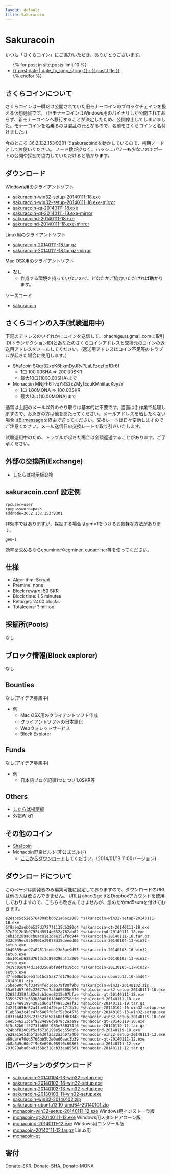 ```yaml
---
layout: default
title: Sakuracoin
---
```


# Sakuracoin

いつも「さくらコイン」にご協力いただき、ありがとうございます。

<ul>
{% for post in site.posts limit:10 %}
<li>
<a href="/sakuracoin{{post.url}}">{{ post.date | date_to_long_string }} : {{ post.title }}</a>
</li>
{% endfor %}
</ul>

## さくらコインについて

さくらコインは一瞬だけ公開されていた旧モナーコインのブロックチェインを扱える仮想通貨です。
(旧モナーコインはWindows用のバイナリしか公開されておらず、新モナーコインへ移行することが決定したため、公開停止してしまいました。モナーコインを名乗るのは混乱の元となるので、名前をさくらコインと名付けました。)

今のところ 36.2.132.153:9301 でsakuracoindを動かしているので、初期ノードとしてお使いください。
ノード数が少なく、ハッシュパワーも少ないのでポートの公開や採掘で協力していただけると助かります。

## ダウンロード

Windows用のクライアントソフト

* [sakuracoin-win32-setup-20140111-18.exe]
* [sakuracoin-win32-setup-20140111-18.exe-mirror]
* [sakuracoin-qt-20140111-18.exe]
* [sakuracoin-qt-20140111-18.exe-mirror]
* [sakuracoind-20140111-18.exe]
* [sakuracoind-20140111-18.exe-mirror]

Linux用のクライアントソフト

* [sakuracoin-20140111-18.tar.gz]
* [sakuracoin-20140111-18.tar.gz-mirror]

Mac OSX用のクライアントソフト

* なし
  * 作成する環境を持っていないので、どなたかご協力いただければ助かります。

ソースコード

* [sakuracoin]

## さくらコインの入手(試験運用中)

下記のアドレスのいずれかにコインを送信して、ohachige.at.gmail.comに取引ID(トランザクションID)とあなたのさくらコインアドレスと交換元のコインの返送用アドレスをメールしてください。(返送用アドレスはコイン不足等のトラブルが起きた場合に使用します。)

* Sha1coin SQqr32xpK6hkmDyJRvPLaLFzqzfjq1Dr6f
  * 1口 100.00SHA => 200.00SKR
  * 最大10口(1000.00SHA)まで
* Monacoin MNjFh6TvqYRS2xZMyfEcuKMhiitacKvysY
  * 1口 1.00MONA => 100.00SKR
  * 最大10口(10.00MONA)まで

通常は上記のメール以外のやり取りは基本的に不要です。当面は手作業で処理しますので、お急ぎの方は他をあたってください。メールアドレスを晒したくない場合は[Bitmessage]を経由で送ってください。交換レートは日々変動しますのでご注意ください。メール送信日の交換レートで取り引きいたします。

試験運用中のため、トラブルが起きた場合は全額返送することがあります。ご了承ください。

## 外部の交換所(Exchange)

* [したらば掲示板交換]

## sakuracoin.conf 設定例

    rpcuser=user
    rpcpassword=pass
    addnode=36.2.132.153:9301

非効率ではありますが、採掘する場合はgen=1をつけるお気軽な方法があります。

    gen=1

効率を求めるならcpuminerやcgminer, cudaminer等を使ってください。

## 仕様

* Algorithm: Scrypt
* Premine: none
* Block reward: 50 SKR
* Block time: 1.5 minutes
* Retarget: 2400 blocks
* Totalcoins: ? million

## 採掘所(Pools)

なし

## ブロック情報(Block explorer)

なし

## Bounties

なし(アイデア募集中)

* 例
  * Mac OSX用のクライアントソフト作成
  * クライアントソフトの日本語化
  * Webウォレットサービス
  * Block Explorer

## Funds

なし(アイデア募集中)

* 例
  * 日本語ブログ記事1つにつき1.0SKR等

## Others

* [したらば掲示板]
* [外部Wiki1]

## その他のコイン

* [Sha1coin]
* Monacoin野良ビルド(非公式ビルド)
  * [ここからダウンロード]してください。(2014/01/19 11:00バージョン)

## ダウンロードについて

このページは開発者のみ編集可能に設定しておりますので、ダウンロードのURLは他の人は改ざんできません。
URLはohacのge.ttとDropboxアカウントを使用しておりますので、こちらも改ざんできませんが、念のためmd5sumを付けておきます。

    e2eabc5c52e576430abb6b21466c2888 *sakuracoin-win32-setup-20140111-18.exe
    6f8aea2aeb0e537d3727f1135db380c4 *sakuracoin-qt-20140111-18.exe
    87c2912b3b07924d3514e632a762ab82 *sakuracoind-20140111-18.exe
    3eb15c289a0cb0ac81e2dae252f8c944 *sakuracoin-20140111-18.tar.gz
    032c949ec0364901e39078d35deedd06 *sakuracoin-20140104-13-win32-setup.exe
    6b49339eae97a82811cede23d8ac9d53 *sakuracoin-20140103-16-win32-setup.exe
    d5a101eb688d76f3c2c899286af1a269 *sakuracoin-20140103-13-win32-setup.exe
    d419c050074d11ed356abf8d4fb19ccd *sakuracoin-20130103-11-win32-setup.exe
    d7fe00bdbcee3fb1bc55a87fd179ddce *sakuracoin-ubuntu13.10-amd64-20140101.zip
    75be690cf6f33494fec1de579f80f9b0 *sakuracoin-win32-20140102.zip
    55a61d57f60c22677ed7a3dd5806e370 *sha1coin-win32-setup-20140111-18.exe
    52623d350fa82e3cb3dee8215e07bfae *sha1coin-qt-20140111-18.exe
    53595757fe563b8348f6f8b609758cfd *sha1coind-20140111-18.exe
    a12774e919942921d6d1ff49252eafa3 *sha1coin-20140111-19.tar.gz
    242f14656e82a47ae0fd29cae17f2b1d *sha1coin-20140104-16-win32-setup.exe
    f1eb58a3c45c47d5407fd6cf5e3c4576 *sha1coin-20140105-13-win32-setup.exe
    4d31ebd42c0723c521d58160cfdb1848 *monacoin-win32-setup-20140119-10.exe
    5ee5b46213cef9224e96d9b79c2a3e99 *monacoin-qt-20140119-10.exe
    6f5c82b6ff5273fb656f085e780374f6 *monacoin-20140119-11.tar.gz
    b24bbf02009f5cf6716199e5ec55eb5a *monacoind-20140119-10.exe
    7e28a15e51bbf2e630fa322a3d07a4b0 *monacoin-win32-setup-20140111-12.exe
    a89cafe70dd57d6bb5b2e0ad6aac3b39 *monacoin-qt-20140111-12.exe
    bb0a5d9c60e7f9e8e690d089f0c60863 *monacoind-20140111-12.exe
    703879aba6b491368c318cb33ea655d1 *monacoin-20140111-12.tar.gz


## 旧バージョンのダウンロード
* [sakuracoin-20140104-13-win32-setup.exe]
* [sakuracoin-20140103-16-win32-setup.exe]
* [sakuracoin-20140103-13-win32-setup.exe]
* [sakuracoin-20130103-11-win32-setup.exe]
* [sakuracoin-win32-20140102.zip]
* [sakuracoin-ubuntu13.10-amd64-20140101.zip]
* [monacoin-win32-setup-20140111-12.exe] Windows用インストーラ版
* [monacoin-qt-20140111-12.exe] Windows用スタンドアローン版
* [monacoind-20140111-12.exe] Windows用コンソール版
* [monacoin-20140111-12.tar.gz] Linux用
* [monacoin-qt]

## 寄付

[Donate-SKR], [Donate-SHA], [Donate-MONA]


[Donate-SKR]: sakuracoin:MTu6jrxp5xD6RHWeZUEpw7X5WnpmEzYTkd
[Donate-SHA]: sha1coin:SQqr32xpK6hkmDyJRvPLaLFzqzfjq1Dr6f
[Donate-MONA]: monacoin:MNjFh6TvqYRS2xZMyfEcuKMhiitacKvysY
[Bitmessage]: https://bitmessage.ch/
[Sha1coin]: http://ohac.github.io/sha1coin/
[sakuracoin-win32-setup-20140111-18.exe]: http://ge.tt/8Ht3AkD1/v/0?c
[sakuracoin-win32-setup-20140111-18.exe-mirror]: https://dl.dropboxusercontent.com/u/5745602/sakuracoin-win32-setup-20140111-18.exe
[sakuracoin-qt-20140111-18.exe]: http://ge.tt/31nu4lD1/v/3?c
[sakuracoin-qt-20140111-18.exe-mirror]: https://dl.dropboxusercontent.com/u/5745602/sakuracoin-qt-20140111-18.exe
[sakuracoind-20140111-18.exe]: http://ge.tt/31nu4lD1/v/2?c
[sakuracoind-20140111-18.exe-mirror]: https://dl.dropboxusercontent.com/u/5745602/sakuracoind-20140111-18.exe
[sakuracoin-20140111-18.tar.gz]: http://ge.tt/64iiAkD1/v/0?c
[sakuracoin-20140111-18.tar.gz-mirror]: https://dl.dropboxusercontent.com/u/5745602/sakuracoin-20140111-18.tar.gz
[sha1coin-win32-setup-20140111-18.exe]: http://ge.tt/5Un3BkD1/v/0?c
[sha1coin-win32-setup-20140111-18.exe-mirror]: https://dl.dropboxusercontent.com/u/5745602/sha1coin-win32-setup-20140111-18.exe
[sha1coin-qt-20140111-18.exe]: http://ge.tt/31nu4lD1/v/5?c
[sha1coin-qt-20140111-18.exe-mirror]: https://dl.dropboxusercontent.com/u/5745602/sha1coin-qt-20140111-18.exe
[sha1coind-20140111-18.exe]: http://ge.tt/31nu4lD1/v/1?c
[sha1coind-20140111-18.exe-mirror]: https://dl.dropboxusercontent.com/u/5745602/sha1coind-20140111-18.exe
[sha1coin-20140111-19.tar.gz]: http://ge.tt/47PBBkD1/v/0?c
[sha1coin-20140111-19.tar.gz-mirror]: https://dl.dropboxusercontent.com/u/5745602/sha1coin-20140111-19.tar.gz
[monacoin-win32-setup-20140111-12.exe]: http://ge.tt/23AoxjD1
[monacoin-win32-setup-20140111-12.exe-mirror]: https://dl.dropboxusercontent.com/u/5745602/monacoin-win32-setup-20140104-13.exe
[monacoin-qt-20140111-12.exe]: http://ge.tt/31nu4lD1/v/4?c
[monacoin-qt-20140111-12.exe-mirror]: https://dl.dropboxusercontent.com/u/5745602/monacoin-qt-20140104-13.exe
[monacoind-20140111-12.exe]: http://ge.tt/31nu4lD1/v/0?c
[monacoind-20140111-12.exe-mirror]: https://dl.dropboxusercontent.com/u/5745602/monacoind-20140104-13.exe
[monacoin-20140111-12.tar.gz]: http://ge.tt/3AYy0kD1
[monacoin-20140111-12.tar.gz-mirror]: https://dl.dropboxusercontent.com/u/5745602/monacoin-20140111-12.tar.gz
[monacoin-qt]: https://dl.dropboxusercontent.com/u/5745602/monacoin-qt
[したらば掲示板交換]: http://jbbs.shitaraba.net/bbs/read.cgi/internet/19552/1388817096/l50
[したらば掲示板]: http://jbbs.shitaraba.net/internet/19552/
[外部Wiki1]: http://www59.atwiki.jp/japancryptocurrency/pages/15.html
[sakuracoin-20140104-13-win32-setup.exe]: https://dl.dropboxusercontent.com/u/5745602/sakuracoin-20140104-13-win32-setup.exe
[sakuracoin-20140103-16-win32-setup.exe]: https://dl.dropboxusercontent.com/u/5745602/sakuracoin-20140103-16-win32-setup.exe
[sakuracoin-20140103-13-win32-setup.exe]: https://dl.dropboxusercontent.com/u/5745602/sakuracoin-20140103-13-win32-setup.exe
[sakuracoin-20130103-11-win32-setup.exe]: https://dl.dropboxusercontent.com/u/5745602/sakuracoin-20130103-11-win32-setup.exe
[sakuracoin-win32-20140102.zip]: https://dl.dropboxusercontent.com/u/5745602/sakuracoin-win32-20140102.zip
[sakuracoin-ubuntu13.10-amd64-20140101.zip]: https://dl.dropboxusercontent.com/u/5745602/sakuracoin-ubuntu13.10-amd64-20140101.zip
[sakuracoin]: https://github.com/ohac/sakuracoin
[ここからダウンロード]: http://ge.tt/24MStBE1?c
